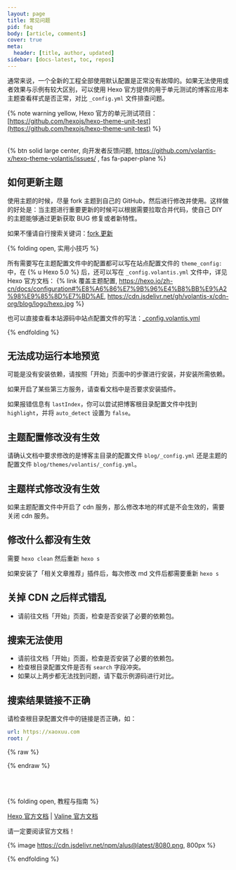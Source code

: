 ```yaml
---
layout: page
title: 常见问题
pid: faq
body: [article, comments]
cover: true
meta:
  header: [title, author, updated]
sidebar: [docs-latest, toc, repos]
---
```


通常来说，一个全新的工程全部使用默认配置是<green>正常</green>没有故障的。如果无法使用或者效果与示例有较大区别，可以使用 Hexo 官方提供的用于单元测试的博客应用本主题查看样式是否正常，对比 `_config.yml` 文件排查问题。

{% note warning yellow, Hexo 官方的单元测试项目： [https://github.com/hexojs/hexo-theme-unit-test](https://github.com/hexojs/hexo-theme-unit-test) %}

<br>{% btn solid large center, 向开发者反馈问题, https://github.com/volantis-x/hexo-theme-volantis/issues/ , fas fa-paper-plane %}

<!-- more -->

## 如何更新主题

使用主题的时候，尽量 fork 主题到自己的 GitHub，然后进行修改并使用。这样做的好处是：当主题进行重要更新的时候可以根据需要拉取合并代码，使自己 DIY 的主题能够通过更新获取 BUG 修复或者新特性。

如果不懂请自行搜索关键词：<u>fork 更新</u>

{% folding open, 实用小技巧 %}

所有需要写在主题配置文件中的配置都可以写在站点配置文件的 `theme_config:` 中，在 {% u Hexo 5.0 %} 后，还可以写在 `_config.volantis.yml` 文件中，详见 Hexo 官方文档：
{% link 覆盖主题配置, https://hexo.io/zh-cn/docs/configuration#%E8%A6%86%E7%9B%96%E4%B8%BB%E9%A2%98%E9%85%8D%E7%BD%AE, https://cdn.jsdelivr.net/gh/volantis-x/cdn-org/blog/logo/hexo.jpg %}

也可以直接查看本站源码中站点配置文件的写法：[_config.volantis.yml](https://github.com/volantis-x/volantis-docs/blob/master/_config.volantis.yml)

{% endfolding %}

## 无法成功运行本地预览

可能是没有安装依赖，请按照「开始」页面中的步骤进行安装，并安装所需依赖。

如果开启了某些第三方服务，请查看文档中是否要求安装插件。

如果报错信息有 `lastIndex`，你可以尝试把博客根目录配置文件中找到 `highlight`，并将 `auto_detect` 设置为 `false`。


## 主题配置修改没有生效

请确认文档中要求修改的是博客主目录的配置文件 `blog/_config.yml` 还是主题的配置文件 `blog/themes/volantis/_config.yml`。

## 主题样式修改没有生效

如果主题配置文件中开启了 cdn 服务，那么修改本地的样式是不会生效的，需要关闭 cdn 服务。

## 修改什么都没有生效

需要 `hexo clean` 然后重新 `hexo s`

如果安装了「相关文章推荐」插件后，每次修改 md 文件后都需要重新 `hexo s`

## 关掉 CDN 之后样式错乱

- 请前往文档「开始」页面，检查是否安装了必要的依赖包。

## 搜索无法使用

- 请前往文档「开始」页面，检查是否安装了必要的依赖包。
- 检查根目录配置文件是否有 `search` 字段冲突。
- 如果以上两步都无法找到问题，请下载示例源码进行对比。

## 搜索结果链接不正确

请检查根目录配置文件中的链接是否正确，如：

```yaml blog/_config.yml
url: https://xaoxuu.com
root: /
```

{% raw %}
<div class='git-issues'></div>
<script>
function loadGitIssues() {
  $.get("https://api.github.com/repos/volantis-x/hexo-theme-volantis/issues",function(data,status) {
      if (data.length > 0) {
        $('.git-issues').append('<br><h2>Issues</h2><ul>');
        for (i = 0; i < data.length; i++) {
          $('.git-issues').append('<li><a target="_blank" rel="external nofollow noopener noreferrer" href=' + data[i].html_url + '>#' + data[i].number + ' ' + data[i].title + '</a></li>');
        }
        $('.git-issues').append('</ul>');
      }
  });
}
document.addEventListener('DOMContentLoaded', function ()  {
  loadGitIssues();
})
loadGitIssues();
</script>
{% endraw %}

<br><br>

{% folding open, 教程与指南 %}

[Hexo 官方文档](https://hexo.io) | [Valine 官方文档](https://valine.js.org)

请一定要阅读官方文档！

{% image https://cdn.jsdelivr.net/npm/alus@latest/8080.png, 800px %}

{% endfolding %}
